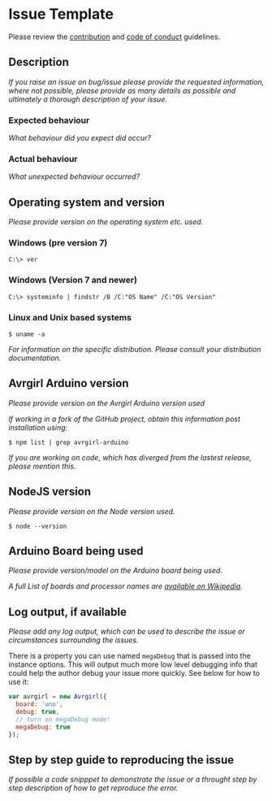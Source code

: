 # Issue Template

Please review the [contribution](https://github.com/noopkat/avrgirl-arduino/blob/master/CONTRIBUTING.md) and [code of conduct](https://github.com/noopkat/avrgirl-arduino/blob/master/CODE_OF_CONDUCT.md) guidelines.

## Description

_If you raise an issue on bug/issue please provide the requested information, where not possible, please provide as many details as possible and ultimately a thorough description of your issue._

### Expected behaviour

_What behaviour did you expect did occur?_

### Actual behaviour

_What unexpected behaviour occurred?_

## Operating system and version

_Please provide version on the operating system etc. used._

### Windows (pre version 7)

`C:\> ver`

### Windows (Version 7 and newer)

`C:\> systeminfo | findstr /B /C:"OS Name" /C:"OS Version"`

### Linux and Unix based systems

`$ uname -a`

_For information on the specific distribution. Please consult your distribution documentation._

## Avrgirl Arduino version

_Please provide version on the Avrgirl Arduino version used_

_If working in a fork of the GitHub project, obtain this information post installation using:_

`$ npm list | grep avrgirl-arduino`

_If you are working on code, which has diverged from the lastest release, please mention this_.

## NodeJS version

_Please provide version on the Node version used._

`$ node --version`

## Arduino Board being used

_Please provide version/model on the Arduino board being used._

_A full List of boards and processor names are [available on Wikipedia](https://en.wikipedia.org/wiki/List_of_Arduino_boards_and_compatible_systems)._

## Log output, if available

_Please add any log output, which can be used to describe the issue or circumstances surrounding the issues._ 

There is a property you can use named `megaDebug` that is passed into the instance options. This will output much more low level debugging info that could help the author debug your issue more quickly. See below for how to use it:

```javascript
var avrgirl = new Avrgirl({
  board: 'uno',
  debug: true,
  // turn on megaDebug mode!
  megaDebug: true
});
```

## Step by step guide to reproducing the issue

_If possible a code snipppet to demonstrate the issue or a throught step by step description of how to get reproduce the error._
